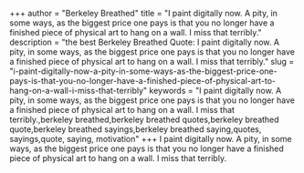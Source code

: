 +++
author = "Berkeley Breathed"
title = "I paint digitally now. A pity, in some ways, as the biggest price one pays is that you no longer have a finished piece of physical art to hang on a wall. I miss that terribly."
description = "the best Berkeley Breathed Quote: I paint digitally now. A pity, in some ways, as the biggest price one pays is that you no longer have a finished piece of physical art to hang on a wall. I miss that terribly."
slug = "i-paint-digitally-now-a-pity-in-some-ways-as-the-biggest-price-one-pays-is-that-you-no-longer-have-a-finished-piece-of-physical-art-to-hang-on-a-wall-i-miss-that-terribly"
keywords = "I paint digitally now. A pity, in some ways, as the biggest price one pays is that you no longer have a finished piece of physical art to hang on a wall. I miss that terribly.,berkeley breathed,berkeley breathed quotes,berkeley breathed quote,berkeley breathed sayings,berkeley breathed saying,quotes, sayings,quote, saying, motivation"
+++
I paint digitally now. A pity, in some ways, as the biggest price one pays is that you no longer have a finished piece of physical art to hang on a wall. I miss that terribly.
